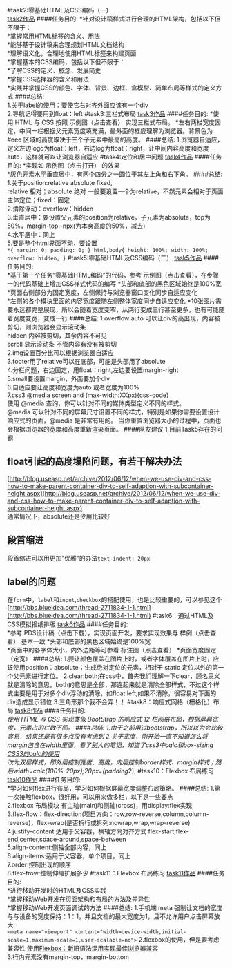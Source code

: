 #task2:零基础HTML及CSS编码（一)  
[task2作品](http://s.codepen.io/zhoupipipipipipi/debug/JXNbRK)
####任务目的:
*针对设计稿样式进行合理的HTML架构，包括以下但不限于：  
*掌握常用HTML标签的含义、用法  
*能够基于设计稿来合理规划HTML文档结构  
*理解语义化，合理地使用HTML标签来构建页面  
*掌握基本的CSS编码，包括以下但不限于：  
*了解CSS的定义、概念、发展简史  
*掌握CSS选择器的含义和用法  
*实践并掌握CSS的颜色、字体、背景、边框、盒模型、简单布局等样式的定义方式
####总结:  
1.关于label的使用：要使它右对齐外面应该有一个div  
2.导航记得要用到float：left
#task3:三栏式布局
[task3作品](http://s.codepen.io/zhoupipipipipipi/debug/pyPNNB)
####任务目的:
*使用 HTML 与 CSS 按照 示例图（点击查看） 实现三栏式布局。 *左右两栏宽度固定，中间一栏根据父元素宽度填充满，最外面的框应理解为浏览器。背景色为 #eee 区域的高度取决于三个子元素中最高的高度。
####总结:
1.浏览器自适应，定义左边logo为float：left，右边log为float：right，让中间内容高度和宽度auto，这样就可以让浏览器自适应
#task4:定位和居中问题
[task4作品](http://s.codepen.io/zhoupipipipipipi/debug/WwjoRL)
####任务目的:
*实现如 示例图（点击打开） 的效果  
*灰色元素水平垂直居中，有两个四分之一圆位于其左上角和右下角。
####总结:
1.关于position:relative absolute fixed,  
relative 相对；absolute 绝对 一般要设置一个为relative，不然元素会相对于页面主体定位；fixed：固定  
2.清除浮动：overflow：hidden  
3.垂直居中：要设置父元素的position为relative，子元素为absolute，top为50%，margin-top:-npx(为本身高度的50%，减去)  
4.水平居中：同上  
5.要是整个html界面不动，要设置  
`*{
    margin: 0;
    padding: 0;
}
html,body{
    height: 100%;
    width: 100%;
    overflow: hidden;
}`
#task5:零基础HTML及CSS编码（二）
[task5作品](http://s.codepen.io/zhoupipipipipipi/debug/MypWGQ)
####任务目的:  
*基于第一个任务“零基础HTML编码”的代码，参考 示例图（点击查看），在步骤一的代码基础上增加CSS样式代码的编写  *头部和底部的黑色区域始终是100%宽  
*页面右侧部分为固定宽度，左侧保持与浏览器窗口变化同步自适应变化  
*左侧的各个模块里面的内容宽度跟随左侧整体宽度同步自适应变化  *10张图片需要永远都完整展现，所以会随着宽度变窄，从两行变成三行甚至更多，也有可能随着宽度变宽，变成一行
####总结:
1.overflow:auto 可以让div的高出现，内容被剪切，则浏览器会显示滚动条  
  hidden 内容被剪切，其余内容不可见   
  scroll 显示滚动条 不管内容有没有被剪切  
2.img设置百分比可以根据浏览器自适应  
3.footer用了relative可以在底部，可能是头部用了absolute  
4.分栏问题，右边固定，用float：right,左边要设置margin-right  
5.small要设置margin，外面要加个div  
6.自适应要让高度和宽度为auto 或者宽度为100%  
7.css3 @media screen and (max-width:XXpx){css-code}  
使用 @media 查询，你可以针对不同的媒体类型定义不同的样式。  
@media 可以针对不同的屏幕尺寸设置不同的样式，特别是如果你需要设置设计响应式的页面，@media 是非常有用的。  当你重置浏览器大小的过程中，页面也会根据浏览器的宽度和高度重新渲染页面。
####队友建议
1.目前Task5存在的问题
## float引起的高度塌陷问题，有若干解决办法
[http://blog.useasp.net/archive/2012/06/12/when-we-use-div-and-css-how-to-make-parent-container-div-to-self-adaption-with-subcontainer-height.aspx](http://blog.useasp.net/archive/2012/06/12/when-we-use-div-and-css-how-to-make-parent-container-div-to-self-adaption-with-subcontainer-height.aspx)  
通常情况下，absolute还是少用比较好
## 段首缩进
段首缩进可以用更加"优雅"的办法`text-indent: 20px`
## label的问题
在`form`中，`label`和`input`,`checkbox`的搭配使用，也是比较重要的，可以参见这个
[http://bbs.blueidea.com/thread-2711834-1-1.html](http://bbs.blueidea.com/thread-2711834-1-1.html)
#task6：通过HTML及CSS模拟报纸排版
[task6作品](http://s.codepen.io/zhoupipipipipipi/debug/JXWgJg)
####任务目的:  
*参考 PDS设计稿（点击下载），实现页面开发，要求实现效果与 样例（点击查看） 基本一致 *头部和底部的黑色区域始终是100%宽  
*页面中的各字体大小，内外边距等可参看 标注图（点击查看）
*页面宽度固定（定宽）
####总结:
1.要让颜色覆盖在图片上时，或者字体覆盖在图片上时，应该使用position：absolute；生成绝对定位的元素，相对于 static   定位以外的第一个父元素进行定位。
2.clear:both;在css中，首先我们理解一下clear，顾名思义就是清除的意思，both的意思是全部，那连起来就是清除全部样式，不过这个样式主要是用于对多个div浮动的清除，如float:left,如果不清除，很容易对下面的div造成显示错位
3.三角形那个我不会弄！！
#task8：响应式网格（栅格化）布局
[task8作品](http://s.codepen.io/zhoupipipipipipi/debug/xVdxya)
####任务目的:  
*使用 HTML 与 CSS 实现类似 BootStrap 的响应式 12 栏网格布局，根据屏幕宽度，元素占的栏数不同。
####总结:
1.由于之前用过bootstrap，所以以为会比较容易，结果还是有很多点没有考虑到
2.关于宽度，刚开始一直不知道怎么将margin包含在width里面，看了别人的笔记，知道了css3中calc和box-sizing  
  [CSS3的calc的使用](http://www.w3cplus.com/css3/how-to-use-css3-calc-function.html)  
  改为双层样式，即外层控制宽度、高度，内层控制border样式、margin样式；然后width=calc(100%-20px);20px=(padding*2);
#task10：Flexbox 布局练习
[task10作品](http://s.codepen.io/zhoupipipipipipi/debug/MymZoG)
####任务目的:  
*学习如何flex进行布局，学习如何根据屏幕宽度调整布局策略。
####总结:
1.第一次接触flexbox，很好用，可以用来做多栏，以下是一些要点  
2.flexbox 布局模块 有主轴(main)和侧轴(cross)，用display:flex实现  
3.flex-flow：flex-direction(项目方向：row,row-reverse,column,column-reverse)，flex-wrap(是否拆行或拆列:nowrap,wrap,wrap-reverse)  
4.justify-content 适用于父容器，横轴方向对齐方式 flex-start,flex-end,center,space-around,space-between  
5.align-content:侧轴全部内容，同上  
6.align-items:适用于父容器，单个项目，同上  
7.order:<number>控制出现的顺序  
8.flex-frow:<number>控制伸缩扩展多少
#task11：Flexbox 布局练习
[task11作品](http://s.codepen.io/zhoupipipipipipi/debug/jqwavW)
####任务目的:  
*进行移动开发时的HTML及CSS实践  
*掌握移动Web开发在页面架构和布局的方法及差异性  
*掌握移动Web开发页面调试的方法
####总结:
1.手机端 meta 强制让文档的宽度与与设备的宽度保持：1：1，并且文档的最大宽度为1，且不允许用户点击屏幕放大  
  `<meta name="viewport" content="width=device-width,initial-scale=1,maximum-scale=1,user-scalable=no">`
2.flexbox的使用，但是要考虑兼容性 [使用Flexbox：新旧语法混用实现最佳浏览器兼容](http://www.w3cplus.com/css3/using-flexbox.html)  
3.行内元素没有margin-top，margin-bottom


